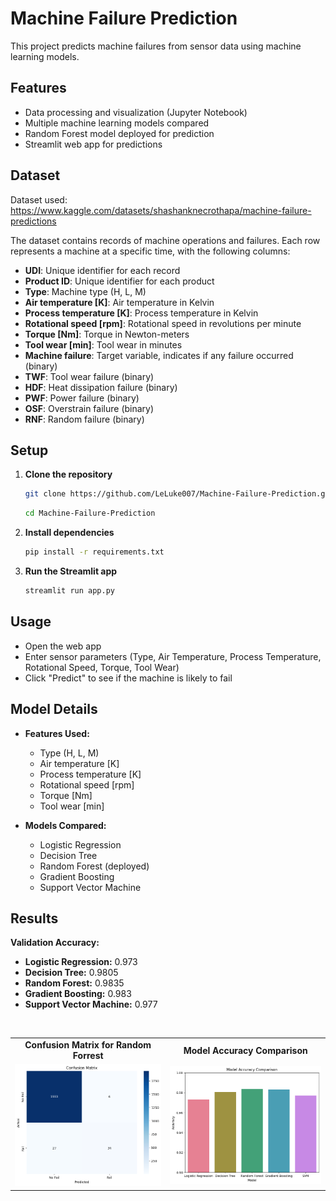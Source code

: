 # Machine Failure Prediction

This project predicts machine failures from sensor data using machine learning models.

## Features

- Data processing and visualization (Jupyter Notebook)
- Multiple machine learning models compared
- Random Forest model deployed for prediction
- Streamlit web app for predictions

## Dataset

Dataset used: https://www.kaggle.com/datasets/shashanknecrothapa/machine-failure-predictions

The dataset contains records of machine operations and failures. Each row represents a machine at a specific time, with the following columns:
- **UDI**: Unique identifier for each record
- **Product ID**: Unique identifier for each product
- **Type**: Machine type (H, L, M)
- **Air temperature [K]**: Air temperature in Kelvin
- **Process temperature [K]**: Process temperature in Kelvin
- **Rotational speed [rpm]**: Rotational speed in revolutions per minute
- **Torque [Nm]**: Torque in Newton-meters
- **Tool wear [min]**: Tool wear in minutes
- **Machine failure**: Target variable, indicates if any failure occurred (binary)
- **TWF**: Tool wear failure (binary)
- **HDF**: Heat dissipation failure (binary)
- **PWF**: Power failure (binary)
- **OSF**: Overstrain failure (binary)
- **RNF**: Random failure (binary)

## Setup

1. **Clone the repository**  
   ```bash
   git clone https://github.com/LeLuke007/Machine-Failure-Prediction.git
   ```
   ```bash
   cd Machine-Failure-Prediction
   ```

2. **Install dependencies**  
   ```bash
   pip install -r requirements.txt
   ```

3. **Run the Streamlit app**  
   ```bash
   streamlit run app.py
   ```

## Usage

- Open the web app
- Enter sensor parameters (Type, Air Temperature, Process Temperature, Rotational Speed, Torque, Tool Wear)
- Click "Predict" to see if the machine is likely to fail

## Model Details

- **Features Used:**  
  - Type (H, L, M)
  - Air temperature [K]
  - Process temperature [K]
  - Rotational speed [rpm]
  - Torque [Nm]
  - Tool wear [min]

- **Models Compared:**  
  - Logistic Regression
  - Decision Tree
  - Random Forest (deployed)
  - Gradient Boosting
  - Support Vector Machine

## Results

**Validation Accuracy:**
  - **Logistic Regression:** 0.973
  - **Decision Tree:** 0.9805
  - **Random Forest:** 0.9835
  - **Gradient Boosting:** 0.983
  - **Support Vector Machine:** 0.977

<br>
<div align="center">
<table>
<tr>
    <td align="center"><b>Confusion Matrix for Random Forrest</b></td>
    <td align="center"><b>Model Accuracy Comparison</b></td>
</tr>
<tr>
    <td><img src="Images/confusion_matrix.png" alt="Confusion Matrix" width="450"/></td>
    <td><img src="Images/model_accuracy_comparison.png" alt="Model Accuracy Comparison" width="450"/></td>
</tr>
</table>
</div>